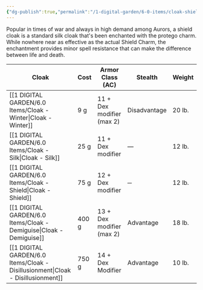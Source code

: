 ```yaml
---
{"dg-publish":true,"permalink":"/1-digital-garden/6-0-items/cloak-shield/","tags":["#item","#magical"]}
---
```


Popular in times of war and always in high demand among Aurors, a shield cloak is a standard silk cloak that's been enchanted with the protego charm. While nowhere near as effective as the actual Shield Charm, the enchantment provides minor spell resistance that can make the difference between life and death.


| Cloak                     | Cost  | Armor Class (AC)          | Stealth      | Weight |
| ------------------------- | ----- | ------------------------- | ------------ | ------ |
| [[1 DIGITAL GARDEN/6.0 Items/Cloak - Winter\|Cloak - Winter]]          | 9 g   | 11 + Dex modifier (max 2) | Disadvantage | 20 lb. |
| [[1 DIGITAL GARDEN/6.0 Items/Cloak - Silk\|Cloak - Silk]]            | 25 g  | 11 + Dex modifier         | —            | 12 lb. |
| [[1 DIGITAL GARDEN/6.0 Items/Cloak - Shield\|Cloak - Shield]]          | 75 g  | 12 + Dex modifier         | ─            | 12 lb. |
| [[1 DIGITAL GARDEN/6.0 Items/Cloak - Demiguise\|Cloak - Demiguise]]       | 400 g | 13 + Dex modifier (max 2) | Advantage    | 18 lb. |
| [[1 DIGITAL GARDEN/6.0 Items/Cloak - Disillusionment\|Cloak - Disillusionment]] | 750 g | 14 + Dex Modifier         | Advantage    | 10 lb. |